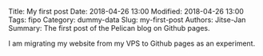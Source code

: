 Title: My first post
Date: 2018-04-26 13:00
Modified: 2018-04-26 13:00
Tags: fipo
Category: dummy-data
Slug: my-first-post
Authors: Jitse-Jan
Summary: The first post of the Pelican blog on Github pages.

I am migrating my website from my VPS to Github pages as an experiment.
